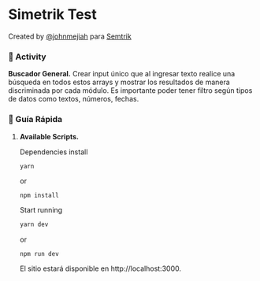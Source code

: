 # Simetrik Test

Created by [@johnmejiah](https://twitter.com/johnmejiah) para [Semtrik](https://simetrik.com)

### 🚀 Activity

**Buscador General.**
    Crear input único que al ingresar texto realice una búsqueda en todos estos arrays y mostrar los resultados de manera discriminada por cada módulo.
    Es importante poder tener filtro según tipos de datos como textos, números, fechas.


### 🤖 Guía Rápida

1.  **Available Scripts.**

    Dependencies install

    ```sh
    yarn
    ```
    or
    
    ```
    npm install
    ```
    
    Start running

    ```sh
    yarn dev
    ```
    
    or
    
    ```
    npm run dev
    ```

    El sitio estará disponible en http://localhost:3000.
